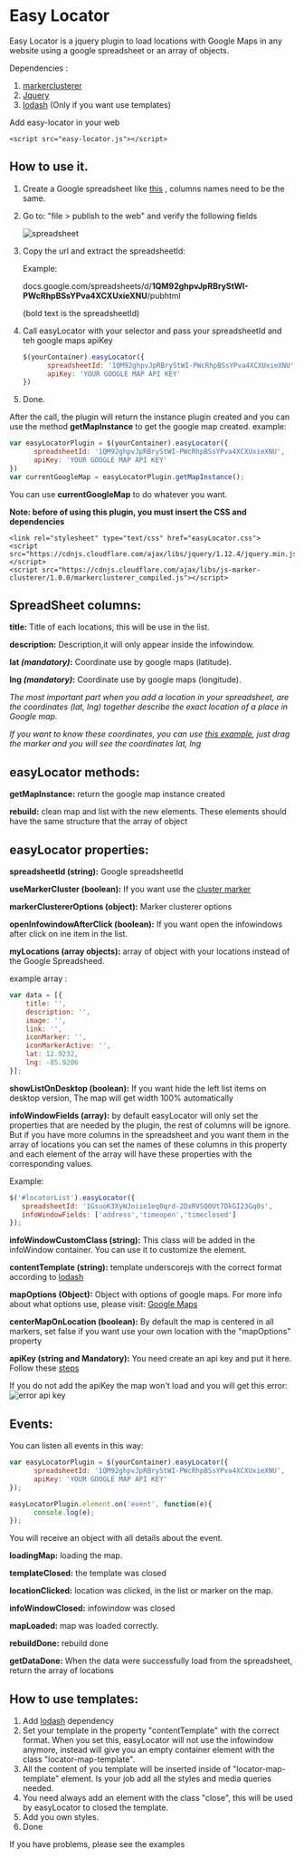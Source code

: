 # Easy Locator


Easy Locator is a jquery plugin to load locations with Google Maps in any website using a google spreadsheet or an array of objects.

Dependencies : 

1. [markerclusterer](https://github.com/googlemaps/js-marker-clusterer)
2. [Jquery](https://jquery.com/)
3. [lodash](https://lodash.com/) (Only if you want use templates)

Add easy-locator in your web

    <script src="easy-locator.js"></script>

How to use it.
--------------

1. Create a Google spreadsheet like [this](https://docs.google.com/spreadsheets/d/1GsuoK3XyWJoiie1eq0qrd-2DxRVSQ0Ut7DkGI23Gq0s/edit?usp=sharing) , columns names need to be the same.
2. Go to:  "file > publish to the web" and verify the following fields 

	![spreadsheet](http://i.imgur.com/0GIrxtA.jpg?1) 
	
3. Copy the url and extract the spreadsheetId:

     Example: 
     
     docs.google.com/spreadsheets/d/**1QM92ghpvJpRBryStWI-PWcRhpBSsYPva4XCXUxieXNU**/pubhtml
     
     (bold text is the spreadsheetId)
     
4. Call easyLocator with your selector and pass your spreadsheetId and teh google maps apiKey
	```javascript
	$(yourContainer).easyLocator({
          spreadsheetId: '1QM92ghpvJpRBryStWI-PWcRhpBSsYPva4XCXUxieXNU',
          apiKey: 'YOUR GOOGLE MAP API KEY'
   	})
	```

5. Done.

After the call, the plugin will return the instance plugin created and you can use the method  **getMapInstance** to get the google map created. example: 

```javascript
var easyLocatorPlugin = $(yourContainer).easyLocator({
	  spreadsheetId: '1QM92ghpvJpRBryStWI-PWcRhpBSsYPva4XCXUxieXNU',
	  apiKey: 'YOUR GOOGLE MAP API KEY'
})
var currentGoogleMap = easyLocatorPlugin.getMapInstance();
```

You can use **currentGoogleMap** to do whatever you want.


**Note:   before of using this plugin, you must insert the CSS and dependencies**

    <link rel="stylesheet" type="text/css" href="easyLocator.css">
    <script src="https://cdnjs.cloudflare.com/ajax/libs/jquery/1.12.4/jquery.min.js"></script>
    <script src="https://cdnjs.cloudflare.com/ajax/libs/js-marker-clusterer/1.0.0/markerclusterer_compiled.js"></script>


SpreadSheet columns:
--------------------

**title:**   Title of each locations, this will be use in the list.

**description:**  Description,it will only appear inside the infowindow.

**lat *(mandatory)*:**  Coordinate use by google maps (latitude).

**lng *(mandatory)*:**  Coordinate use by google maps (longitude).

*The most important part  when you add a location  in your spreadsheet, are the coordinates (lat, lng) together describe the exact location of a place in Google map.*

*If you want to know these coordinates,  you can use [this example](http://jsfiddle.net/kjy112/QvNUF/), just drag the marker and you will see the coordinates lat, lng*

easyLocator methods:
-----------------------
**getMapInstance:** return the google map instance created

**rebuild:** clean map and list with the new elements. These elements should have the same structure that the array of object

easyLocator properties:
-----------------------
**spreadsheetId (string):**  Google spreadsheetId 

**useMarkerCluster (boolean):**  If you want use the [cluster marker](https://github.com/googlemaps/js-marker-clusterer)

**markerClustererOptions (object):**  Marker clusterer options

**openInfowindowAfterClick (boolean):**  If you want open the infowindows after click on ine item in the list.

**myLocations (array objects):**  array of object with your locations instead of the Google Spreadsheed.

example array : 
	
```javascript
var data = [{
	title: '',
	description: '',
	image: '', 
	link: '',
	iconMarker: '',
	iconMarkerActive: '',
	lat: 12.9232,
	lng: -85.9206
}];
```
**showListOnDesktop (boolean):** If you want hide the left list items on desktop version, The map will get width 100% automatically

**infoWindowFields (array):** by default easyLocator will only set the properties that are needed by the plugin, the rest of columns will be ignore. But if you have more columns in the spreadsheet and you want them in the array of locations you can set the names of these columns in this property and each element of the array will have these properties with the corresponding values.

Example: 
```javascript
$('#locatorList').easyLocator({
   spreadsheetId: '1GsuoK3XyWJoiie1eq0qrd-2DxRVSQ0Ut7DkGI23Gq0s',   
   infoWindowFields: ['address','timeopen','timeclosed']   
}); 
```

**infoWindowCustomClass (string):** This class will be added in the infoWindow container. You can use it to customize the element.

**contentTemplate (string):** template underscorejs with the correct format according to [lodash](https://lodash.com/)

**mapOptions (Object):** Object with options of google maps.  For more info about what options use, please visit: [Google Maps](https://developers.google.com/maps/documentation/javascript/reference)

**centerMapOnLocation (boolean):** By default the map is centered in all markers, set false if you want use your own location with the  "mapOptions" property

**apiKey (string and Mandatory):** You need create an api key and put it here. Follow these [steps](https://developers.google.com/maps/documentation/javascript/get-api-key)

If you do not add the apiKey the map won't load and you will get this error:
![error api key](http://i.imgur.com/IRYSwVt.png?1)

Events:
-----------------------

You can listen all events in this way:
```javascript
var easyLocatorPlugin = $(yourContainer).easyLocator({
	  spreadsheetId: '1QM92ghpvJpRBryStWI-PWcRhpBSsYPva4XCXUxieXNU',
	  apiKey: 'YOUR GOOGLE MAP API KEY'
});

easyLocatorPlugin.element.on('event', function(e){
	  console.log(e);
});
```
 You will receive an object with all details about the event.

**loadingMap:** loading the map.

**templateClosed:** the template was closed

**locationClicked:** location was clicked, in the list or marker on the map.

**infoWindowClosed:** infowindow was closed

**mapLoaded:** map was loaded correctly.

**rebuildDone:** rebuild done

**getDataDone:** When the data were successfully load from the spreadsheet, return the array of locations


How to use templates:
-----------------------

1. Add [lodash](https://lodash.com/) dependency
2. Set your template in the property "contentTemplate" with the correct format. When you set this, easyLocator will not use the infowindow anymore, instead will give you an empty container element with the class "locator-map-template".
3. All the content of you template will be inserted inside of "locator-map-template" element. Is your job add all the styles and media queries needed.
4. You need always add an element with the class "close", this will be used by easyLocator to closed the template.
5. Add you own styles.
6. Done


If you have problems, please see the examples
